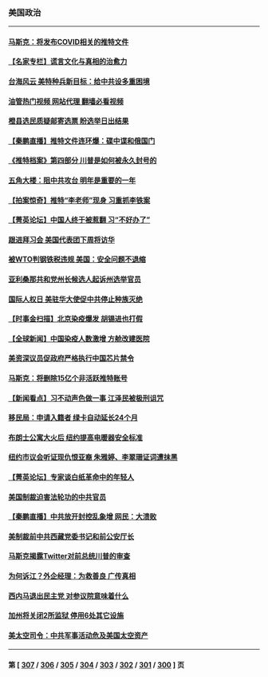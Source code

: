 ### 美国政治
---
#### [马斯克：将发布COVID相关的推特文件](../../pages/ncid1078159/n13882793.md?12120845) 
#### [【名家专栏】谎言文化与真相的治愈力](../../pages/ncid1078159/n13882636.md?12120845) 
#### [台海风云 美特种兵新目标：给中共设多重困境](../../pages/ncid1078159/n13881958.md?12120845) 
#### [油管热门视频 网站代理 翻墙必看视频](http://138.2.39.72:81/youtube.html?epic-marker?12120845)
#### [橙县选民质疑邮寄选票 盼选举日出结果](../../pages/ncid1078159/n13882515.md?12120845) 
#### [【秦鹏直播】推特文件连环爆：碟中谍和俄国门](../../pages/ncid1078159/n13882409.md?12120845) 
#### [《推特档案》第四部分 川普是如何被永久封号的](../../pages/ncid1078159/n13882353.md?12120845) 
#### [五角大楼：阻中共攻台 明年是重要的一年](../../pages/ncid1078159/n13882467.md?12120845) 
#### [【拍案惊奇】推特“李老师”现身 习重抓李铁案](../../pages/ncid1078159/n13882394.md?12120845) 
#### [【菁英论坛】中国人终于被惹翻 习“不好办了”](../../pages/ncid1078159/n13882351.md?12120845) 
#### [跟进拜习会 美国代表团下周将访华](../../pages/ncid1078159/n13882361.md?12120845) 
#### [被WTO判钢铁税违规 美国：安全问题不退缩](../../pages/ncid1078159/n13882335.md?12120845) 
#### [亚利桑那共和党州长候选人起诉州选举官员](../../pages/ncid1078159/n13882246.md?12120845) 
#### [国际人权日 美驻华大使促中共停止种族灭绝](../../pages/ncid1078159/n13882332.md?12120845) 
#### [【时事金扫描】北京染疫爆发 胡锡进也打假](../../pages/ncid1078159/n13882268.md?12120845) 
#### [【全球新闻】中国染疫人数激增 方舱改建医院](../../pages/ncid1078159/n13882285.md?12120845) 
#### [美资深议员促政府严格执行中国芯片禁令](../../pages/ncid1078159/n13882143.md?12120845) 
#### [马斯克：将删除15亿个非活跃推特账号](../../pages/ncid1078159/n13882046.md?12120845) 
#### [【新闻看点】习不动声色做一事 江泽民被极刑诅咒](../../pages/ncid1078159/n13881826.md?12120845) 
#### [移民局：申请入籍者 绿卡自动延长24个月](../../pages/ncid1078159/n13881989.md?12120845) 
#### [布朗士公寓大火后 纽约提高电暖器安全标准](../../pages/ncid1078159/n13881974.md?12120845) 
#### [纽约市议会听证现仇恨亚裔 朱雅婷、李翠珊证词遭抹黑](../../pages/ncid1078159/n13881987.md?12120845) 
#### [【菁英论坛】专家谈白纸革命中的年轻人](../../pages/ncid1078159/n13881823.md?12120845) 
#### [美国制裁迫害法轮功的中共官员](../../pages/ncid1078159/n13881833.md?12120845) 
#### [【秦鹏直播】中共放开封控乱象增 网民：大溃败](../../pages/ncid1078159/n13881911.md?12120845) 
#### [美制裁前中共西藏党委书记和前公安厅长](../../pages/ncid1078159/n13881924.md?12120845) 
#### [马斯克揭露Twitter对前总统川普的审查](../../pages/ncid1078159/n13881922.md?12120845) 
#### [为何诉江？外企经理：为救善良 广传真相](../../pages/ncid1078159/n13877630.md?12120845) 
#### [西内马退出民主党 对参议院意味着什么](../../pages/ncid1078159/n13881857.md?12120845) 
#### [加州将关闭2所监狱 停用6处其它设施](../../pages/ncid1078159/n13881901.md?12120845) 
#### [美太空司令：中共军事活动危及美国太空资产](../../pages/ncid1078159/n13881742.md?12120845) 

---
#### 第 [ [307](./307.md?12120845) / [306](./306.md?12120845) / [305](./305.md?12120845) / [304](./304.md?12120845) / [303](./303.md?12120845) / [302](./302.md?12120845) / [301](./301.md?12120845) / [300](./300.md?12120845) ] 页
